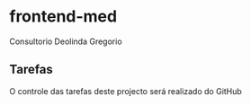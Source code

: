 # frontend-med
Consultorio Deolinda Gregorio

## Tarefas

O controle das tarefas deste projecto será realizado do GitHub